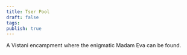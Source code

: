 ```yaml
---
title: Tser Pool
draft: false
tags: 
publish: true
---
```

A Vistani encampment where the enigmatic Madam Eva can be found.